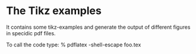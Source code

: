 <h1>The Tikz examples</h1>
<p>It contains some tikz-examples and generate the output of different figures in specidic pdf files.</p>
<p>To call the  code type: % pdflatex -shell-escape foo.tex</p>